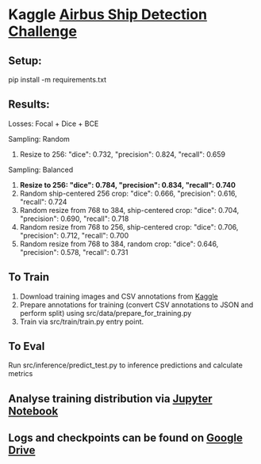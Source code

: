 # Kaggle [Airbus Ship Detection Challenge](https://www.kaggle.com/c/airbus-ship-detection)


## Setup: 

pip install -m requirements.txt

## Results:

Losses: Focal + Dice + BCE

Sampling: Random
1. Resize to 256: "dice": 0.732, "precision": 0.824, "recall": 0.659

Sampling: Balanced
1. **Resize to 256: "dice": 0.784, "precision": 0.834, "recall": 0.740**
2. Random ship-centered 256 crop: "dice": 0.666, "precision": 0.616, "recall": 0.724
3. Random resize from 768 to 384, ship-centered crop: "dice": 0.704, "precision": 0.690, "recall": 0.718
4. Random resize from 768 to 256, ship-centered crop: "dice": 0.706, "precision": 0.712, "recall": 0.700
5. Random resize from 768 to 384, random crop: "dice": 0.646, "precision": 0.578, "recall": 0.731

## To Train

1. Download training images and CSV annotations from [Kaggle](https://www.kaggle.com/c/airbus-ship-detection)
2. Prepare annotations for training (convert CSV annotations to JSON and perform split) using src/data/prepare_for_training.py
3. Train via src/train/train.py entry point.

## To Eval
Run src/inference/predict_test.py to inference predictions and calculate metrics

## Analyse training distribution via [Jupyter Notebook](https://github.com/heorhiiberezovskyi/AirbusShipDetection/blob/main/AirbusShipDetectionDataAnalysis.ipynb)

## Logs and checkpoints can be found on [Google Drive](https://drive.google.com/drive/folders/1JHFlDxpcyJFq9DXmUOe1uX-jaAc4uOmC?usp=sharing)
